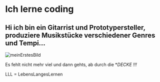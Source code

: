 # Ich lerne coding
## Hi ich bin ein Gitarrist und Prototypersteller, produziere Musikstücke verschiedener Genres und Tempi...
![meinErstesBild](https://pilbox.themuse.com/image.jpg?filter=antialias&h=385&opt=1&pos=top-left&prog=1&q=keep&url=https%3A%2F%2Fcms-assets.themuse.com%2Fmedia%2Flead%2F01212022-1047259374-coding-classes_scanrail.jpg&w=700)

Es fehlt nicht mehr viel und dann gehts, ab durch die **DECKE !!!*

<p>LLL = LebensLangesLernen</p>
